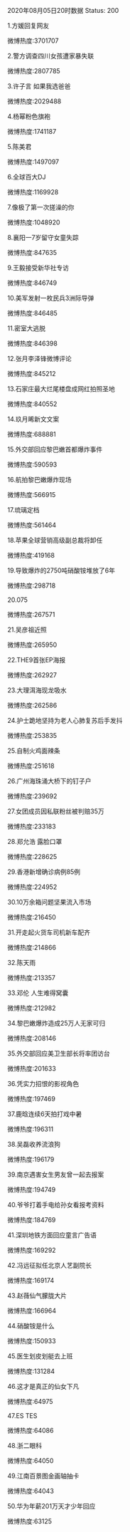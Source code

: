2020年08月05日20时数据
Status: 200

1.方媛回复网友

微博热度:3701707

2.警方调查四川女孩遭家暴失联

微博热度:2807785

3.许子言 如果我选爸爸

微博热度:2029488

4.杨幂粉色旗袍

微博热度:1741187

5.陈美君

微博热度:1497097

6.全球百大DJ

微博热度:1169928

7.像极了第一次搓澡的你

微博热度:1048920

8.襄阳一7岁留守女童失踪

微博热度:847635

9.王毅接受新华社专访

微博热度:846749

10.美军发射一枚民兵3洲际导弹

微博热度:846485

11.密室大逃脱

微博热度:846398

12.张月李泽锋微博评论

微博热度:845212

13.石家庄最大烂尾楼盘成网红拍照圣地

微博热度:840552

14.玖月晞新文文案

微博热度:688881

15.外交部回应黎巴嫩首都爆炸事件

微博热度:590593

16.航拍黎巴嫩爆炸现场

微博热度:566915

17.琉璃定档

微博热度:561464

18.苹果全球营销高级副总裁将卸任

微博热度:419168

19.导致爆炸的2750吨硝酸铵堆放了6年

微博热度:298718

20.075

微博热度:267571

21.吴彦祖近照

微博热度:265950

22.THE9首张EP海报

微博热度:262927

23.大理洱海现龙吸水

微博热度:262586

24.护士跪地坚持为老人心肺复苏后手发抖

微博热度:253835

25.自制火鸡面辣条

微博热度:251618

26.广州海珠涌大桥下的钉子户

微博热度:239692

27.女团成员因私联粉丝被判赔35万

微博热度:233183

28.郑允浩 露脸口罩

微博热度:228625

29.香港新增确诊病例85例

微博热度:224952

30.10万余箱问题坚果流入市场

微博热度:216450

31.开走起火货车司机新车配齐

微博热度:214866

32.陈天雨

微博热度:213357

33.邓伦 人生难得窝囊

微博热度:212982

34.黎巴嫩爆炸造成25万人无家可归

微博热度:208146

35.外交部回应美卫生部长将率团访台

微博热度:201633

36.凭实力招恨的影视角色

微博热度:197469

37.鹿晗连续6天拍打戏中暑

微博热度:196311

38.吴磊收养流浪狗

微博热度:196179

39.南京遇害女生男友曾一起去报案

微博热度:194749

40.爷爷打着手电给孙女看报考资料

微博热度:184769

41.深圳地铁方面回应童言广告语

微博热度:169292

42.冯远征拟任北京人艺副院长

微博热度:169174

43.赵薇仙气朦胧大片

微博热度:166964

44.硝酸铵是什么

微博热度:150933

45.医生划皮划艇去上班

微博热度:131284

46.这才是真正的仙女下凡

微博热度:64975

47.ES TES

微博热度:64086

48.浙二眼科

微博热度:64050

49.江南百景图金画轴抽卡

微博热度:64043

50.华为年薪201万天才少年回应

微博热度:63125

